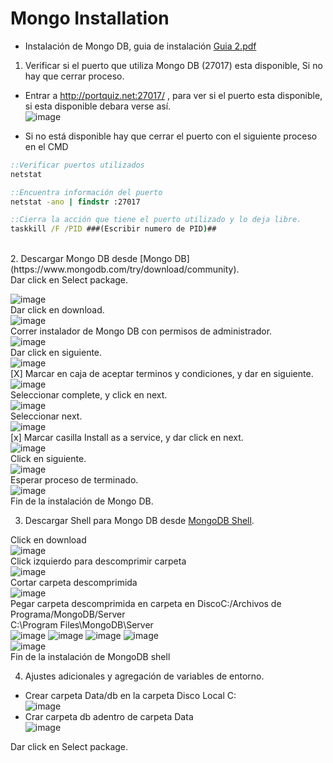 # Mongo Installation

- Instalación de Mongo DB, guia de instalación [Guia 2.pdf](https://github.com/SmoshCH/Itca2/files/14495551/Guia.2.pdf)<br>


1. Verificar si el puerto que utiliza Mongo DB (27017) esta disponible, Si no hay que cerrar proceso.<br>

- Entrar a http://portquiz.net:27017/ , para ver si el puerto esta disponible, si esta disponible debara verse así.<br>
![image](https://github.com/SmoshCH/Itca2/assets/84145465/1eb88ed8-3a79-43b4-8381-0d918b463ebc)<br>

- Si no está disponible hay que cerrar el puerto con el siguiente proceso en el CMD<br>
```cmd
::Verificar puertos utilizados 
netstat 

::Encuentra información del puerto 
netstat -ano | findstr :27017

::Cierra la acción que tiene el puerto utilizado y lo deja libre.
taskkill /F /PID ###(Escribir numero de PID)##
```
<br>
2. Descargar Mongo DB desde [Mongo DB](https://www.mongodb.com/try/download/community).<br>
Dar click en Select package.<br>

![image](https://github.com/SmoshCH/Itca2/assets/84145465/786e5fab-fbdd-45c4-9c95-4572e321b6ab)<br>
Dar click en download.<br>
![image](https://github.com/SmoshCH/Itca2/assets/84145465/162ad47c-3164-4f69-a22f-63111cc909d7)<br>
Correr instalador de Mongo DB con permisos de administrador.<br>
![image](https://github.com/SmoshCH/Itca2/assets/84145465/22c8f825-11b2-4827-b0a0-38f0a95ee24d)<br>
Dar click en siguiente.<br>
![image](https://github.com/SmoshCH/Itca2/assets/84145465/c67a530f-90d8-4d52-b8a2-3cec631ed40b)<br>
[X] Marcar en caja de aceptar terminos y condiciones, y dar en siguiente.<br>
![image](https://github.com/SmoshCH/Itca2/assets/84145465/9618848d-dacc-4c6f-a446-93bc1dfdb4b3)<br>
Seleccionar complete, y click en next.<br>
![image](https://github.com/SmoshCH/Itca2/assets/84145465/ed0356c8-3a84-4066-be35-4697b267a7a0)<br>
Seleccionar next.<br>
![image](https://github.com/SmoshCH/Itca2/assets/84145465/e8fef84a-a19d-4ab7-a92e-d4880fd8435d)<br>
[x] Marcar casilla Install as a service, y dar click en next.<br> 
![image](https://github.com/SmoshCH/Itca2/assets/84145465/bf1154ef-ba7e-474a-8d62-298eff780b52)<br>
Click en siguiente.<br>
![image](https://github.com/SmoshCH/Itca2/assets/84145465/48e4af1b-9d09-442f-bdf4-6df069e7951b)<br>
Esperar proceso de terminado.<br>
![image](https://github.com/SmoshCH/Itca2/assets/84145465/2a3c9840-b7e2-4179-83fe-f36c41c312fb)<br>
Fin de la instalación de Mongo DB.<br>

3. Descargar Shell para Mongo DB desde [MongoDB Shell](https://www.mongodb.com/try/download/shell).<br>

Click en download<br>
![image](https://github.com/SmoshCH/Itca2/assets/84145465/ce54ff7d-dbb1-4508-8308-1b3339417419)<br>
Click izquierdo para descomprimir carpeta<br> 
![image](https://github.com/SmoshCH/Itca2/assets/84145465/f3841706-2217-457b-a878-a2d0363dcf3d)<br>
Cortar carpeta descomprimida<br>
![image](https://github.com/SmoshCH/Itca2/assets/84145465/3e6dc5e5-5e0a-4b63-9c0a-9587c1f4abeb)<br>
Pegar carpeta descomprimida en carpeta en DiscoC:/Archivos de Programa/MongoDB/Server<br>
C:\Program Files\MongoDB\Server<br>
![image](https://github.com/SmoshCH/Itca2/assets/84145465/903b34f9-4586-4ec8-b722-6a42e450ab26)
![image](https://github.com/SmoshCH/Itca2/assets/84145465/33e56855-64a2-4d95-8f1a-53cca321effe)
![image](https://github.com/SmoshCH/Itca2/assets/84145465/96105f28-e289-4b0f-a929-ce45515de080)
![image](https://github.com/SmoshCH/Itca2/assets/84145465/c17ed773-0a25-407d-9845-d80fe67488b5)<br>
![image](https://github.com/SmoshCH/Itca2/assets/84145465/d0e07219-f48d-4471-a6cb-6ca534ecfc70)<br>
Fin de la instalación de MongoDB shell<br>

4. Ajustes adicionales y agregación de variables de entorno.<br>

- Crear carpeta Data/db en la carpeta Disco Local C: <br>
![image](https://github.com/SmoshCH/Itca2/assets/84145465/f2ffa425-9e79-4a49-98fb-6692fdb90d97)<br>
- Crar carpeta db adentro de carpeta Data<br>
![image](https://github.com/SmoshCH/Itca2/assets/84145465/05c8c778-77a5-4a53-b9dc-bc1e3a0878ed)<br>














Dar click en Select package.<br>











